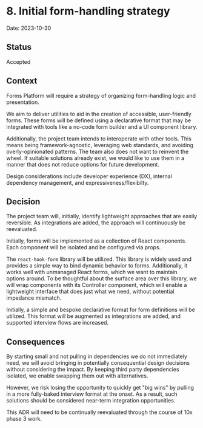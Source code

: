 # 8. Initial form-handling strategy

Date: 2023-10-30

## Status

Accepted

## Context

Forms Platform will require a strategy of organizing form-handling logic and presentation.

We aim to deliver utilities to aid in the creation of accessible, user-friendly forms. These forms will be defined using a declarative format that may be integrated with tools like a no-code form builder and a UI component library.

Additionally, the project team intends to interoperate with other tools. This means being framework-agnostic, leveraging web standards, and avoiding overly-opinionated patterns. The team also does not want to reinvent the wheel. If suitable solutions already exist, we would like to use them in a manner that does not reduce options for future development.

Design considerations include developer experience (DX), internal dependency management, and expressiveness/flexibilty.

## Decision

The project team will, initially, identify lightweight approaches that are easily reversible. As integrations are added, the approach will continuously be reevaluated.

Initially, forms will be implemented as a collection of React components. Each component will be isolated and be configured via props.

The `react-hook-form` library will be utilized. This library is widely used and provides a simple way to bind dynamic behavior to forms. Additionally, it works well with unmanaged React forms, which we want to maintain options around. To be thoughtful about the surface area over this library, we will wrap components with its Controller component, which will enable a lightweight interface that does just what we need, without potential impedance mismatch.

Initially, a simple and bespoke declarative format for form definitions will be utilized. This format will be augmented as integrations are added, and supported interview flows are increased.

## Consequences

By starting small and not pulling in dependencies we do not immediately need, we will avoid bringing in potentially consequential design decisions without considering the impact. By keeping third party dependencies isolated, we enable swapping them out with alternatives.

However, we risk losing the opportunity to quickly get "big wins" by pulling in a more fully-baked interview format at the onset. As a result, such solutions should be considered near-term integration opportunities.

This ADR will need to be continually reevaluated through the course of 10x phase 3 work.
